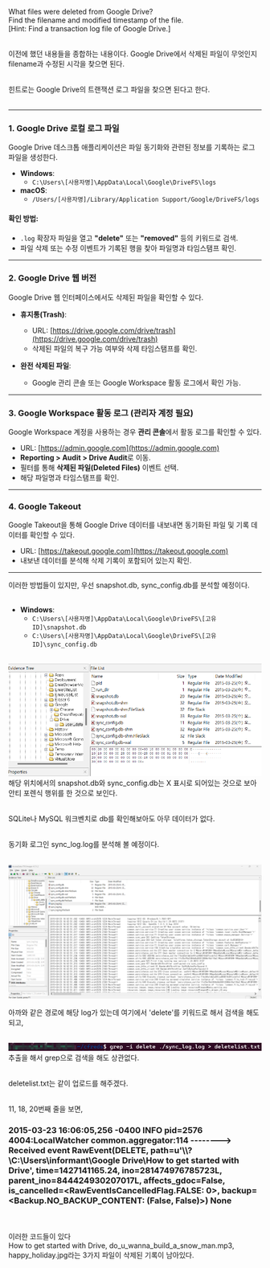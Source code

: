What files were deleted from Google Drive?<br>
Find the filename and modified timestamp of the file.<br>
[Hint: Find a transaction log file of Google Drive.]<br><br>

이전에 했던 내용들을 종합하는 내용이다. Google Drive에서 삭제된 파일이 무엇인지 filename과 수정된 시각을 찾으면 된다.<br><br>

힌트로는 Google Drive의 트랜잭션 로그 파일을 찾으면 된다고 한다.<br><br>

---

### 1. **Google Drive 로컬 로그 파일**

Google Drive 데스크톱 애플리케이션은 파일 동기화와 관련된 정보를 기록하는 로그 파일을 생성한다.

- **Windows**:
  - `C:\Users\[사용자명]\AppData\Local\Google\DriveFS\logs`
- **macOS**:
  - `/Users/[사용자명]/Library/Application Support/Google/DriveFS/logs`

#### 확인 방법:

- `.log` 확장자 파일을 열고 **"delete"** 또는 **"removed"** 등의 키워드로 검색.
- 파일 삭제 또는 수정 이벤트가 기록된 행을 찾아 파일명과 타임스탬프 확인.

---

### 2. **Google Drive 웹 버전**

Google Drive 웹 인터페이스에서도 삭제된 파일을 확인할 수 있다.

- **휴지통(Trash)**:

  - URL: [https://drive.google.com/drive/trash](https://drive.google.com/drive/trash)
  - 삭제된 파일의 복구 가능 여부와 삭제 타임스탬프를 확인.

- **완전 삭제된 파일**:
  - Google 관리 콘솔 또는 Google Workspace 활동 로그에서 확인 가능.

---

### 3. **Google Workspace 활동 로그** (관리자 계정 필요)

Google Workspace 계정을 사용하는 경우 **관리 콘솔**에서 활동 로그를 확인할 수 있다.

- URL: [https://admin.google.com](https://admin.google.com)
- **Reporting > Audit > Drive Audit**로 이동.
- 필터를 통해 **삭제된 파일(Deleted Files)** 이벤트 선택.
- 해당 파일명과 타임스탬프를 확인.

---

### 4. **Google Takeout**

Google Takeout을 통해 Google Drive 데이터를 내보내면 동기화된 파일 및 기록 데이터를 확인할 수 있다.

- URL: [https://takeout.google.com](https://takeout.google.com)
- 내보낸 데이터를 분석해 삭제 기록이 포함되어 있는지 확인.

---

이러한 방법들이 있지만, 우선 snapshot.db, sync_config.db를 분석할 예정이다.<br><br>

- **Windows**:
  - `C:\Users\[사용자명]\AppData\Local\Google\DriveFS\[고유ID]\snapshot.db`
  - `C:\Users\[사용자명]\AppData\Local\Google\DriveFS\[고유ID]\sync_config.db`
    <br><br>

![alt text](image.png)<br>
해당 위치에서의 snapshot.db와 sync_config.db는 X 표시로 되어있는 것으로 보아<br>
안티 포렌식 행위를 한 것으로 보인다.<br><br>

SQLite나 MySQL 워크벤치로 db를 확인해보아도 아무 데이터가 없다.<br><br>

동기화 로그인 sync_log.log를 분석해 볼 예정이다.<br><br>

![alt text](2.png)<br>

아까와 같은 경로에 해당 log가 있는데 여기에서 'delete'를 키워드로 해서 검색을 해도 되고,<br><br>

![alt text](3.png)<br>
추출을 해서 grep으로 검색을 해도 상관없다.<br><br>

deletelist.txt는 같이 업로드를 해주겠다.<br><br>

11, 18, 20번째 줄을 보면,<br>

### 2015-03-23 16:06:05,256 -0400 INFO pid=2576 4004:LocalWatcher common.aggregator:114 --------> Received event RawEvent(DELETE, path=u'\\\\?\\C:\\Users\\informant\\Google Drive\\How to get started with Drive', time=1427141165.24, ino=281474976785723L, parent_ino=844424930207017L, affects_gdoc=False, is_cancelled=<RawEventIsCancelledFlag.FALSE: 0>, backup=<Backup.NO_BACKUP_CONTENT: (False, False)>) None

<br><br>
이러한 코드들이 있다<br>
How to get started with Drive, do_u_wanna_build_a_snow_man.mp3, happy_holiday.jpg라는 3가지 파일이 삭제된 기록이 남아있다.
